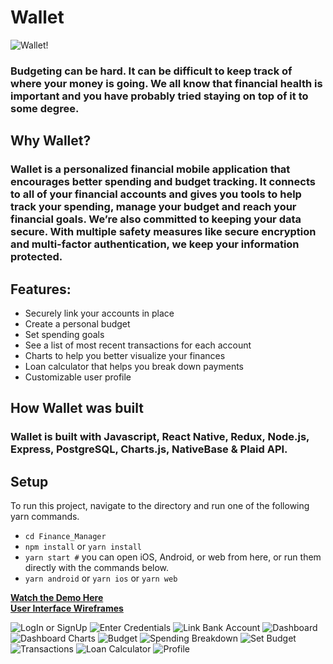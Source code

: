 # Wallet
![Wallet!](https://github.com/treaganbirbal/Wallet/blob/master/assets/wallet_logo.png?raw=true "Wallet logo" )


  ### Budgeting can be hard. It can be difficult to keep track of where your money is going. We all know that financial health is important and you have probably tried staying on top of it to some degree. 
  
   ## Why Wallet?

  ### Wallet is a personalized financial mobile application that encourages better spending and budget tracking. It connects to all of your financial accounts and gives you tools to help track your spending, manage your budget and reach your financial goals. We’re also committed to keeping your data secure. With multiple safety measures like secure encryption and multi-factor authentication, we keep your information protected.
  
  ## Features: 
   - Securely link your accounts in place
   - Create a personal budget
   - Set spending goals
   - See a list of most recent transactions for each account
   - Charts to help you better visualize your finances
   - Loan calculator that helps you break down payments
   - Customizable user profile
   
  
  ## How Wallet was built
  ### Wallet is built with Javascript, React Native, Redux, Node.js, Express, PostgreSQL, Charts.js, NativeBase & Plaid API.

  
## Setup
To run this project, navigate to the directory and run one of the following yarn commands.

- ```cd Finance_Manager```
- ```npm install``` or ```yarn install```
- ```yarn start #``` you can open iOS, Android, or web from here, or run them directly with the commands below.
- ```yarn android``` or ```yarn ios``` or ```yarn web```

[**Watch the Demo Here**](https://www.youtube.com/watch?v=MBNpYkdR5_U) </br>
[**User Interface Wireframes**](https://github.com/2004-wdf-capstone-team-c/Finance_Manager/blob/master/Wallet_wireframes.pdf)  

![LogIn or SignUp](https://github.com/treaganbirbal/Wallet/blob/master/assets/Screen%20Shot%202020-08-08%20at%2012.07.35%20PM.png)
![Enter Credentials](https://github.com/treaganbirbal/Wallet/blob/master/assets/Screen%20Shot%202020-08-08%20at%2012.07.42%20PM.png)
![Link Bank Account](https://github.com/treaganbirbal/Wallet/blob/master/assets/Screen%20Shot%202020-08-08%20at%2012.08.13%20PM.png)
![Dashboard](https://github.com/treaganbirbal/Wallet/blob/master/assets/Screen%20Shot%202020-08-08%20at%2012.08.20%20PM.png)
![Dashboard Charts](https://github.com/treaganbirbal/Wallet/blob/master/assets/Screen%20Shot%202020-08-08%20at%2012.08.37%20PM.png)
![Budget](https://github.com/treaganbirbal/Wallet/blob/master/assets/Screen%20Shot%202020-08-08%20at%2012.08.45%20PM.png)
![Spending Breakdown](https://github.com/treaganbirbal/Wallet/blob/master/assets/Screen%20Shot%202020-08-08%20at%2012.09.03%20PM.png)
![Set Budget](https://github.com/treaganbirbal/Wallet/blob/master/assets/Screen%20Shot%202020-08-08%20at%2012.09.13%20PM.png)
![Transactions](https://github.com/treaganbirbal/Wallet/blob/master/assets/Screen%20Shot%202020-08-08%20at%2012.09.45%20PM.png)
![Loan Calculator](https://github.com/treaganbirbal/Wallet/blob/master/assets/Screen%20Shot%202020-08-08%20at%2012.10.06%20PM.png)
![Profile](https://github.com/treaganbirbal/Wallet/blob/master/assets/Screen%20Shot%202020-08-08%20at%2012.09.59%20PM.png)


